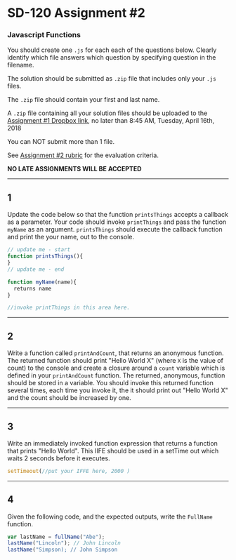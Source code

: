 # SD-120 Assignment #2

### Javascript Functions

You should create one `.js` for each each of the questions below. Clearly identify which file answers which question by specifying question in the filename.

The solution should be submitted as `.zip` file that includes only your `.js` files. 

The `.zip` file should contain your first and last name.

A `.zip` file containing all your solution files should be uploaded to the [Assignment #1 Dropbox link](https://www.dropbox.com/request/xm0ZCaVGBcR7rbPQtG0k), no later than 8:45 AM, Tuesday, April 16th, 2018

You can NOT submit more than 1 file. 

See [Assignment #2 rubric](https://github.com/jniziol/ObjectOrientedJavascript/blob/master/SD120%20Assignment%20%231%20-%20Rubric.pdf) for the evaluation criteria.

**NO LATE ASSIGNMENTS WILL BE ACCEPTED**

---

## 1

Update the code below so that the function `printsThings` accepts a callback as a parameter. Your code should invoke `printThings` and pass the function `myName` as an argument. `printsThings` should execute the callback function and print the your name, out to the console. 

```javascript
// update me - start
function printsThings(){
}
// update me - end

function myName(name){
  returns name
}

//invoke printThings in this area here.
```

---

## 2

Write a function called `printAndCount`, that returns an anonymous function. The returned function should print "Hello World X" (where `X` is the value of count) to the console and create a closure around a `count` variable which is defined in your `printAndCount` function. The returned, anonymous, function should be stored in a variable. You should invoke this returned function several times, each time you invoke it, the it should print out "Hello World X" and the count should be increased by one.

---

## 3

Write an immediately invoked function expression that returns a function that prints "Hello World". This IIFE should be used in a setTime out which waits 2 seconds before it executes.

```javascript
setTimeout(//put your IFFE here, 2000 )
```

---

## 4 

Given the following code, and the expected outputs, write the `FullName` function. 

```javascript
var lastName = fullName("Abe");
lastName("Lincoln"); // John Lincoln
lastName("Simpson); // John Simpson
```

